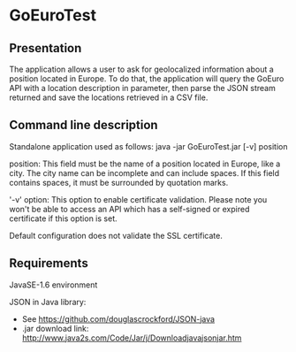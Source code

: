 GoEuroTest
==========
Presentation
------------
The application allows a user to ask for geolocalized information about a
position located in Europe.
To do that, the application will query the GoEuro API with a location
description in parameter, then parse the JSON stream returned and save the
locations retrieved in a CSV file.

Command line description
------------------------
Standalone application used as follows:
java -jar GoEuroTest.jar [-v] position

position:
	This field must be the name of a position located in Europe, like a city.
	The city name can be incomplete and can include spaces.
	If this field contains spaces, it must be surrounded by quotation marks.

'-v' option:
	This option to enable certificate validation.
	Please note you won't be able to access an API which has a self-signed or
	expired certificate if this option is set.

Default configuration does not validate the SSL certificate.

Requirements
------------
JavaSE-1.6 environment

JSON in Java library:
- See https://github.com/douglascrockford/JSON-java
- .jar download link: http://www.java2s.com/Code/Jar/j/Downloadjavajsonjar.htm
